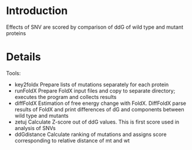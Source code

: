 # Introduction #

Effects of SNV are scored by comparison of ddG of wild type and mutant proteins


# Details #

Tools:
  * key2foldx
Prepare lists of mutations separately for each protein
  * runFoldX
Prepare FoldX input files and copy to separate directory; executes the program and collects results
  * diffFoldX
Estimation of free energy change with FoldX. DiffFoldX parse results of FoldX and print differences of dG and components between wild type and mutants
  * zetuj
Calculate Z-score out of ddG values. This is first score used in analysis of SNVs
  * ddGdistance
Calculate ranking of mutations and assigns score corresponding to relative distance of mt and wt

